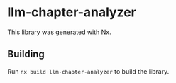 # llm-chapter-analyzer

This library was generated with [Nx](https://nx.dev).

## Building

Run `nx build llm-chapter-analyzer` to build the library.
